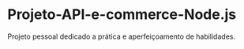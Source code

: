 # Projeto-API-e-commerce-Node.js
Projeto pessoal dedicado a prática e aperfeiçoamento de habilidades.
